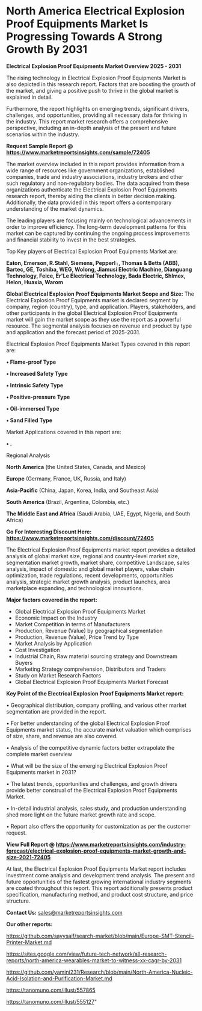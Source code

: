 # North America Electrical Explosion Proof Equipments Market Is Progressing Towards A Strong Growth By 2031

<Strong> Electrical Explosion Proof Equipments Market Overview 2025 - 2031</strong>

The rising technology in Electrical Explosion Proof Equipments Market is also depicted in this research report. Factors that are boosting the growth of the market, and giving a positive push to thrive in the global market is explained in detail.

Furthermore, the report highlights on emerging trends, significant drivers, challenges, and opportunities, providing all necessary data for thriving in the industry. This report market research offers a comprehensive perspective, including an in-depth analysis of the present and future scenarios within the industry.

<strong>Request Sample Report @ <a href=https://www.marketreportsinsights.com/sample/72405>https://www.marketreportsinsights.com/sample/72405</a></strong>

The market overview included in this report provides information from a wide range of resources like government organizations, established companies, trade and industry associations, industry brokers and other such regulatory and non-regulatory bodies. The data acquired from these organizations authenticate the Electrical Explosion Proof Equipments research report, thereby aiding the clients in better decision making. Additionally, the data provided in this report offers a contemporary understanding of the market dynamics.

The leading players are focusing mainly on technological advancements in order to improve efficiency. The long-term development patterns for this market can be captured by continuing the ongoing process improvements and financial stability to invest in the best strategies.

Top Key players of Electrical Explosion Proof Equipments Market are:

<strong>Eaton, Emerson, R.Stahl, Siemens, Pepperlᛧ, Thomas & Betts (ABB), Bartec, GE, Toshiba, WEG, Wolong, Jiamusi Electric Machine, Dianguang Technology, Feice, Er&#39;Le Electrical Technology, Bada Electric, Shlmex, Helon, Huaxia, Warom</strong>

<strong><b>Global Electrical Explosion Proof Equipments Market Scope and Size:</b></strong>
The Electrical Explosion Proof Equipments market is declared segment by company, region (country), type, and application. Players, stakeholders, and other participants in the global Electrical Explosion Proof Equipments market will gain the market scope as they use the report as a powerful resource. The segmental analysis focuses on revenue and product by type and application and the forecast period of 2025-2031.

Electrical Explosion Proof Equipments Market Types covered in this report are:

<strong>• Flame-proof Type

• Increased Safety Type

• Intrinsic Safety Type

• Positive-pressure Type

• Oil-immersed Type

• Sand Filled Type</strong>

Market Applications covered in this report are:

<strong>• .</strong> 

Regional Analysis

<strong>North America</strong> (the United States, Canada, and Mexico)

<strong>Europe</strong> (Germany, France, UK, Russia, and Italy)

<strong>Asia-Pacific</strong> (China, Japan, Korea, India, and Southeast Asia)

<strong>South America</strong> (Brazil, Argentina, Colombia, etc.)

<strong>The Middle East and Africa</strong> (Saudi Arabia, UAE, Egypt, Nigeria, and South Africa)

<strong>Go For Interesting Discount Here: <a href=https://www.marketreportsinsights.com/discount/72405>https://www.marketreportsinsights.com/discount/72405</a></strong>

The Electrical Explosion Proof Equipments market report provides a detailed analysis of global market size, regional and country-level market size, segmentation market growth, market share, competitive Landscape, sales analysis, impact of domestic and global market players, value chain optimization, trade regulations, recent developments, opportunities analysis, strategic market growth analysis, product launches, area marketplace expanding, and technological innovations.

<strong><b>Major factors covered in the report:</b></strong>
<ul>
  <li>Global Electrical Explosion Proof Equipments Market </li>
  <li>Economic Impact on the Industry</li>
  <li>Market Competition in terms of Manufacturers</li>
  <li>Production, Revenue (Value) by geographical segmentation</li>
  <li>Production, Revenue (Value), Price Trend by Type</li>
  <li>Market Analysis by Application</li>
  <li>Cost Investigation</li>
  <li>Industrial Chain, Raw material sourcing strategy and Downstream Buyers</li>
  <li>Marketing Strategy comprehension, Distributors and Traders</li>
  <li>Study on Market Research Factors</li>
  <li>Global Electrical Explosion Proof Equipments Market Forecast</li>
</ul>

<strong><b>Key Point of the Electrical Explosion Proof Equipments Market report:</b></strong>

• Geographical distribution, company profiling, and various other market segmentation are provided in the report.

• For better understanding of the global Electrical Explosion Proof Equipments market status, the accurate market valuation which comprises of size, share, and revenue are also covered.

• Analysis of the competitive dynamic factors better extrapolate the complete market overview

• What will be the size of the emerging Electrical Explosion Proof Equipments market in 2031?

• The latest trends, opportunities and challenges, and growth drivers provide better construal of the Electrical Explosion Proof Equipments Market.

• In-detail industrial analysis, sales study, and production understanding shed more light on the future market growth rate and scope.

• Report also offers the opportunity for customization as per the customer request.

<strong><b>View Full Report @ <a href=https://www.marketreportsinsights.com/industry-forecast/electrical-explosion-proof-equipments-market-growth-and-size-2021-72405>https://www.marketreportsinsights.com/industry-forecast/electrical-explosion-proof-equipments-market-growth-and-size-2021-72405</a></b></strong>


At last, the Electrical Explosion Proof Equipments Market report includes investment come analysis and development trend analysis. The present and future opportunities of the fastest growing international industry segments are coated throughout this report. This report additionally presents product specification, manufacturing method, and product cost structure, and price structure.

<strong>Contact Us:</strong>
sales@marketreportsinsights.com

<strong>Our other reports:</strong>

<a href=https://github.com/sayysaif/search-market/blob/main/Europe-SMT-Stencil-Printer-Market.md>https://github.com/sayysaif/search-market/blob/main/Europe-SMT-Stencil-Printer-Market.md</a>

<a href=https://sites.google.com/view/future-tech-network/all-research-reports/north-america-wearables-market-to-witness-xx-cagr-by-2031>https://sites.google.com/view/future-tech-network/all-research-reports/north-america-wearables-market-to-witness-xx-cagr-by-2031</a>

<a href=https://github.com/yamini231/Research/blob/main/North-America-Nucleic-Acid-Isolation-and-Purification-Market.md>https://github.com/yamini231/Research/blob/main/North-America-Nucleic-Acid-Isolation-and-Purification-Market.md</a>

<a href=https://tanomuno.com/illust/557865>https://tanomuno.com/illust/557865</a>

<a href=https://tanomuno.com/illust/555127>https://tanomuno.com/illust/555127</a>"
